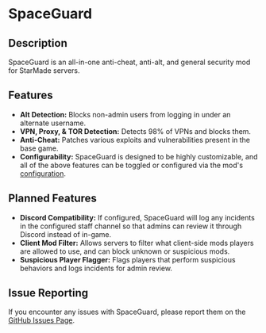 # SpaceGuard
## Description
SpaceGuard is an all-in-one anti-cheat, anti-alt, and general security mod for StarMade servers.

## Features
- **Alt Detection:** Blocks non-admin users from logging in under an alternate username.
- **VPN, Proxy, & TOR Detection:** Detects 98% of VPNs and blocks them.
- **Anti-Cheat:** Patches various exploits and vulnerabilities present in the base game.
- **Configurability:** SpaceGuard is designed to be highly customizable, and all of the above features can be toggled or configured via the mod's [configuration](https://github.com/garretreichenbach/SpaceGuard/wiki/Configuration).

## Planned Features
- **Discord Compatibility:** If configured, SpaceGuard will log any incidents in the configured staff channel so that admins can review it through Discord instead of in-game.
- **Client Mod Filter:** Allows servers to filter what client-side mods players are allowed to use, and can block unknown or suspicious mods. 
- **Suspicious Player Flagger:** Flags players that perform suspicious behaviors and logs incidents for admin review.

## Issue Reporting
If you encounter any issues with SpaceGuard, please report them on the [GitHub Issues Page](https://github.com/garretreichenbach/SpaceGuard/issues).